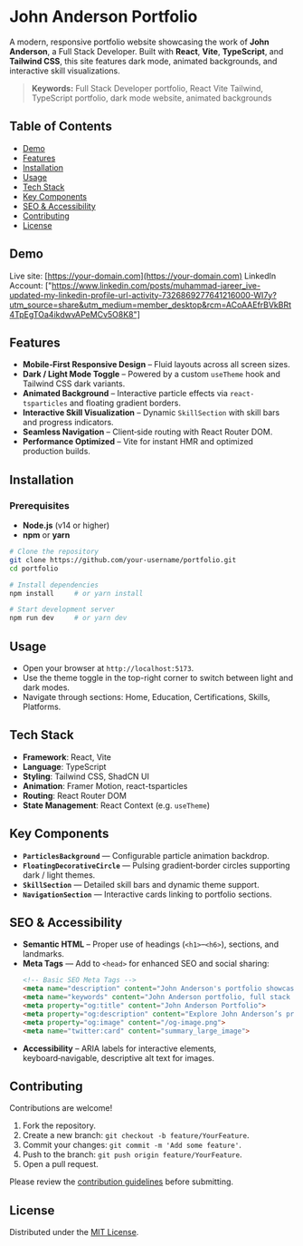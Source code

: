# John Anderson Portfolio

A modern, responsive portfolio website showcasing the work of **John Anderson**, a Full Stack Developer. Built with **React**, **Vite**, **TypeScript**, and **Tailwind CSS**, this site features dark mode, animated backgrounds, and interactive skill visualizations. 

> **Keywords:** Full Stack Developer portfolio, React Vite Tailwind, TypeScript portfolio, dark mode website, animated backgrounds

## Table of Contents

- [Demo](#demo)
- [Features](#features)
- [Installation](#installation)
- [Usage](#usage)
- [Tech Stack](#tech-stack)
- [Key Components](#key-components)
- [SEO & Accessibility](#seo--accessibility)
- [Contributing](#contributing)
- [License](#license)

## Demo

Live site: [https://your-domain.com](https://your-domain.com)
LinkedIn Account: ["https://www.linkedin.com/posts/muhammad-jareer_ive-updated-my-linkedin-profile-url-activity-7326869277641216000-WI7y?utm_source=share&utm_medium=member_desktop&rcm=ACoAAEfrBVkBRt4TpEgTOa4ikdwvAPeMCv5O8K8"]

## Features

- **Mobile‑First Responsive Design** – Fluid layouts across all screen sizes.
- **Dark / Light Mode Toggle** – Powered by a custom `useTheme` hook and Tailwind CSS dark variants.
- **Animated Background** – Interactive particle effects via `react-tsparticles` and floating gradient borders.
- **Interactive Skill Visualization** – Dynamic `SkillSection` with skill bars and progress indicators.
- **Seamless Navigation** – Client‑side routing with React Router DOM.
- **Performance Optimized** – Vite for instant HMR and optimized production builds.

## Installation

### Prerequisites

- **Node.js** (v14 or higher)
- **npm** or **yarn**

```bash
# Clone the repository
git clone https://github.com/your-username/portfolio.git
cd portfolio

# Install dependencies
npm install     # or yarn install

# Start development server
npm run dev     # or yarn dev
```

## Usage

- Open your browser at `http://localhost:5173`.
- Use the theme toggle in the top-right corner to switch between light and dark modes.
- Navigate through sections: Home, Education, Certifications, Skills, Platforms.

## Tech Stack

- **Framework**: React, Vite
- **Language**: TypeScript
- **Styling**: Tailwind CSS, ShadCN UI
- **Animation**: Framer Motion, react-tsparticles
- **Routing**: React Router DOM
- **State Management**: React Context (e.g. `useTheme`)

## Key Components

- **`ParticlesBackground`** &mdash; Configurable particle animation backdrop.
- **`FloatingDecorativeCircle`** &mdash; Pulsing gradient‑border circles supporting dark / light themes.
- **`SkillSection`** &mdash; Detailed skill bars and dynamic theme support.
- **`NavigationSection`** &mdash; Interactive cards linking to portfolio sections.

## SEO & Accessibility

- **Semantic HTML** – Proper use of headings (`<h1>`–`<h6>`), sections, and landmarks.
- **Meta Tags** &mdash; Add to `<head>` for enhanced SEO and social sharing:
  ```html
  <!-- Basic SEO Meta Tags -->
  <meta name="description" content="John Anderson's portfolio showcasing Full Stack Developer skills and projects, built with React, Vite, and Tailwind CSS.">
  <meta name="keywords" content="John Anderson portfolio, full stack developer, React, Vite, Tailwind CSS, TypeScript">
  <meta property="og:title" content="John Anderson Portfolio">
  <meta property="og:description" content="Explore John Anderson’s projects, skills, and professional background.">
  <meta property="og:image" content="/og-image.png">
  <meta name="twitter:card" content="summary_large_image">
  ```
- **Accessibility** – ARIA labels for interactive elements, keyboard‑navigable, descriptive alt text for images.

## Contributing

Contributions are welcome!

1. Fork the repository.
2. Create a new branch: `git checkout -b feature/YourFeature`.
3. Commit your changes: `git commit -m 'Add some feature'`.
4. Push to the branch: `git push origin feature/YourFeature`.
5. Open a pull request.

Please review the [contribution guidelines](CONTRIBUTING.md) before submitting.

## License

Distributed under the [MIT License](LICENSE).
